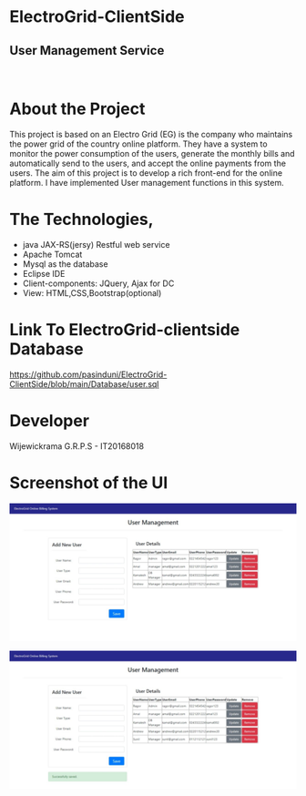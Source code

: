 # ElectroGrid-ClientSide
## User Management Service

<br>

# About the Project

This project is based on an Electro Grid (EG) is the company who maintains the power grid of the country online platform. They have a system to monitor the power consumption of the users, generate the monthly bills and automatically send to the users, and accept the online payments from the users. The aim of this project is to develop a rich front-end for the online platform. I have implemented User management functions in this system.


#  The Technologies,
-  java JAX-RS(jersy) Restful web service  
-  Apache Tomcat  
-  Mysql as the database 
-  Eclipse IDE
-  Client-components: JQuery, Ajax for DC
-  View: HTML,CSS,Bootstrap(optional)

#  Link To ElectroGrid-clientside Database

https://github.com/pasinduni/ElectroGrid-ClientSide/blob/main/Database/user.sql


#  Developer

Wijewickrama G.R.P.S - IT20168018


# Screenshot of the UI

![](UI/UI1.jpeg)

![](UI/UI2.jpeg)
